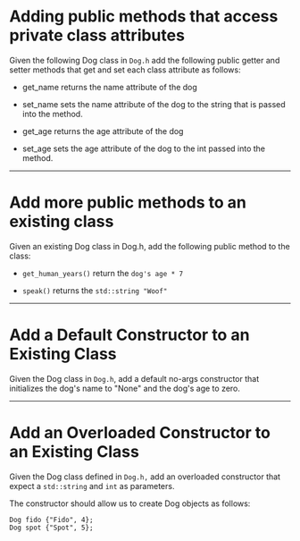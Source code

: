 # Adding public methods that access private class attributes
Given the following Dog class in `Dog.h` add the following public getter and setter methods that get and set each class attribute as follows:

* get_name returns the name attribute of the dog 

* set_name sets the name attribute of the dog to the string that is passed into the method.

* get_age returns the age attribute of the dog

* set_age sets the age attribute of the dog to the int passed into the method.

-------------------------------


# Add more public methods to an existing class
Given an existing Dog class in Dog.h, add the following public method to the class:

* `get_human_years()` return the `dog's age * 7`

* `speak()`  returns the `std::string "Woof"`
-------------------------------


# Add a Default Constructor to an Existing Class
Given the Dog class in `Dog.h`, add a default no-args constructor that initializes the dog's name to "None" and the dog's age to zero.

-------------------------------

# Add an Overloaded Constructor to an Existing Class
Given the Dog class defined in `Dog.h,` add an overloaded constructor that expect a `std::string` and `int` as parameters.

The constructor should allow us to create  Dog objects as follows:
```
Dog fido {"Fido", 4};
Dog spot {"Spot", 5};
```